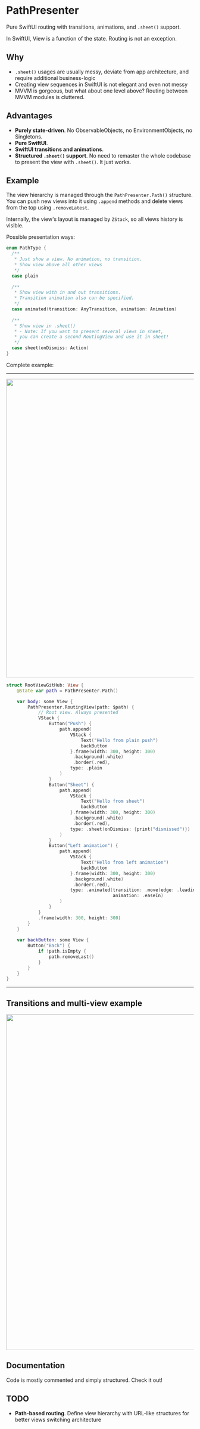 # PathPresenter
Pure SwiftUI routing with transitions, animations, and `.sheet()` support.

In SwiftUI, View is a function of the state. Routing is not an exception.

## Why
- `.sheet()` usages are usually messy, deviate from app architecture, and require additional business-logic
- Creating view sequences in SwiftUI is not elegant and even not messy
- MVVM is gorgeous, but what about one level above? Routing between MVVM modules is cluttered.

## Advantages
- **Purely state-driven**.
No ObservableObjects, no EnvironmentObjects, no Singletons.
- **Pure SwiftUI**.
- **SwiftUI transitions and animations**.
- **Structured `.sheet()` support**.
No need to remaster the whole codebase to present the view with `.sheet()`. It just works.

## Example

The view hierarchy is managed through the `PathPresenter.Path()` structure.
You can push new views into it using `.append` methods and delete views from the top using `.removeLatest`.

Internally, the view's layout is managed by `ZStack`, so all views history is visible.

Possible presentation ways:
```swift
enum PathType {
  /**
   * Just show a view. No animation, no transition.
   * Show view above all other views
   */
  case plain
  
  /**
   * Show view with in and out transitions.
   * Transition animation also can be specified.
   */
  case animated(transition: AnyTransition, animation: Animation)
  
  /**
   * Show view in .sheet()
   * - Note: If you want to present several views in sheet,
   * you can create a second RoutingView and use it in sheet!
   */
  case sheet(onDismiss: Action)
}
```

Complete example:

<hr>
<img width="800" src="https://i.ibb.co/9ydVzgG/ezgif-com-gif-maker-5.gif">

```swift
struct RootViewGitHub: View {
    @State var path = PathPresenter.Path()

    var body: some View {
        PathPresenter.RoutingView(path: $path) {
            // Root view. Always presented
            VStack {
                Button("Push") {
                    path.append(
                        VStack {
                            Text("Hello from plain push")
                            backButton
                        }.frame(width: 300, height: 300)
                         .background(.white)
                         .border(.red),
                        type: .plain
                    )
                }
                Button("Sheet") {
                    path.append(
                        VStack {
                            Text("Hello from sheet")
                            backButton
                        }.frame(width: 300, height: 300)
                         .background(.white)
                         .border(.red),
                        type: .sheet(onDismiss: {print("dismissed")})
                    )
                }
                Button("Left animation") {
                    path.append(
                        VStack {
                            Text("Hello from left animation")
                            backButton
                        }.frame(width: 300, height: 300)
                         .background(.white)
                         .border(.red),
                        type: .animated(transition: .move(edge: .leading),
                                        animation: .easeIn)
                    )
                }
            }
            .frame(width: 300, height: 300)
        }
    }
    
    var backButton: some View {
        Button("Back") {
            if !path.isEmpty {
                path.removeLast()
            }
        }
    }
}
```
<hr>

## Transitions and multi-view example
<img width=900 src="https://i.ibb.co/NVwcQp5/ezgif-com-gif-maker-4.gif">

## Documentation

Code is mostly commented and simply structured. Check it out! 

## TODO
- **Path-based routing**. Define view hierarchy with URL-like structures for better views switching architecture
